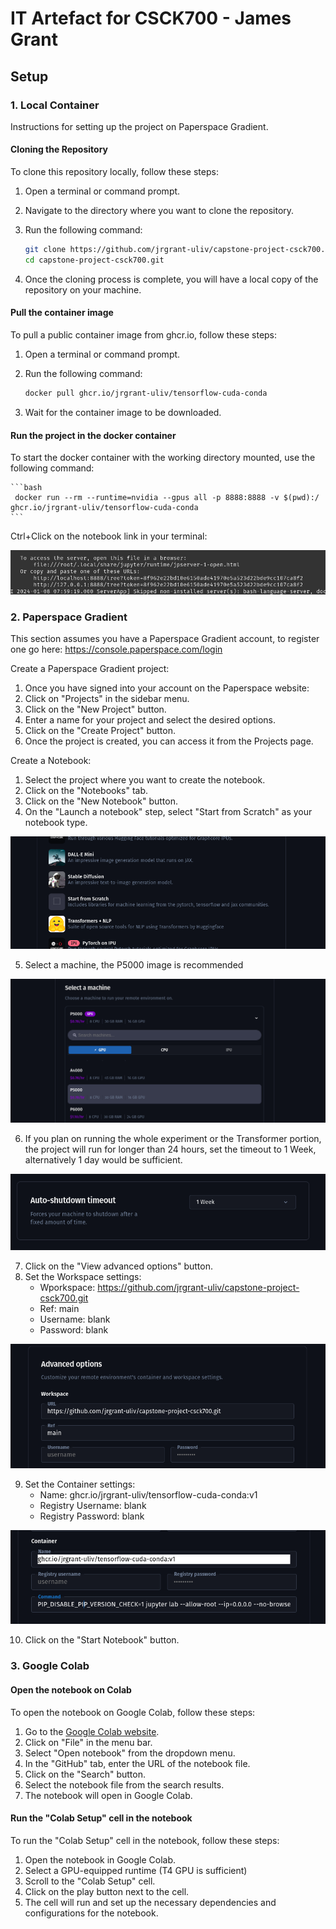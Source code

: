 # IT Artefact for CSCK700 - James Grant

## Setup

### 1. Local Container

Instructions for setting up the project on Paperspace Gradient.

#### Cloning the Repository

To clone this repository locally, follow these steps:

1. Open a terminal or command prompt.
2. Navigate to the directory where you want to clone the repository.
3. Run the following command:

    ```bash
    git clone https://github.com/jrgrant-uliv/capstone-project-csck700.git
    cd capstone-project-csck700.git
    ```

4. Once the cloning process is complete, you will have a local copy of the repository on your machine.

#### Pull the container image

To pull a public container image from ghcr.io, follow these steps:

1. Open a terminal or command prompt.
2. Run the following command:

    ```bash
    docker pull ghcr.io/jrgrant-uliv/tensorflow-cuda-conda
    ```

3. Wait for the container image to be downloaded.

#### Run the project in the docker container

To start the docker container with the working directory mounted, use the following command:

    ```bash
     docker run --rm --runtime=nvidia --gpus all -p 8888:8888 -v $(pwd):/ ghcr.io/jrgrant-uliv/tensorflow-cuda-conda
    ```
Ctrl+Click on the notebook link in your terminal:

![Alt text](resources/control_click_terminal.png)

### 2. Paperspace Gradient
This section assumes you have a Paperspace Gradient account, to register one go here: https://console.paperspace.com/login


Create a Paperspace Gradient project:

1. Once you have signed into your account on the Paperspace website:
2. Click on "Projects" in the sidebar menu.
3. Click on the "New Project" button.
4. Enter a name for your project and select the desired options.
5. Click on the "Create Project" button.
6. Once the project is created, you can access it from the Projects page.

Create a Notebook:

1. Select the project where you want to create the notebook.
2. Click on the "Notebooks" tab.
3. Click on the "New Notebook" button.
4. On the "Launch a notebook" step, select "Start from Scratch" as your notebook type.

![Alt text](resources/start-from-scratch.png)

5. Select a machine, the P5000 image is recommended

![Alt text](resources/select-a-machine.png)

6. If you plan on running the whole experiment or the Transformer portion, the project will run for longer than 24 hours, set the timeout to 1 Week, alternatively 1 day would be sufficient.

![Alt text](resources/set-timeout.png)

7. Click on the "View advanced options" button.
8. Set the Workspace settings:
    - Wporkspace: https://github.com/jrgrant-uliv/capstone-project-csck700.git
    - Ref: main
    - Username: blank
    - Password: blank

![Alt text](resources/workspace-settings.png)

9. Set the Container settings:
    - Name: ghcr.io/jrgrant-uliv/tensorflow-cuda-conda:v1
    - Registry Username: blank
    - Registry Password: blank

![Alt text](resources/container-settings.png)

10. Click on the "Start Notebook" button.


### 3. Google Colab


#### Open the notebook on Colab

To open the notebook on Google Colab, follow these steps:

1. Go to the [Google Colab website](https://colab.research.google.com/).
2. Click on "File" in the menu bar.
3. Select "Open notebook" from the dropdown menu.
4. In the "GitHub" tab, enter the URL of the notebook file.
5. Click on the "Search" button.
6. Select the notebook file from the search results.
7. The notebook will open in Google Colab.


#### Run the "Colab Setup" cell in the notebook

To run the "Colab Setup" cell in the notebook, follow these steps:

1. Open the notebook in Google Colab.
2. Select a GPU-equipped runtime (T4 GPU is sufficient)
3. Scroll to the "Colab Setup" cell.
4. Click on the play button next to the cell.
5. The cell will run and set up the necessary dependencies and configurations for the notebook.



